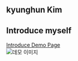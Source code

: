 ## kyunghun Kim


## Introduce myself

[Introduce Demo Page](https://tirhande.github.io/introduce/)  
![데모 이미지](https://github.com/tirhande/test_repo/blob/b51960c37e966083b5c34ec55c38b64f267b0bdf/introduce.png "데모 이미지")

<!--
<div align=center>

![Hits](https://hits.seeyoufarm.com/api/count/incr/badge.svg?url=https%3A%2F%2Fgithub.com%2Ftirhande&count_bg=%2379C83D&title_bg=%23555555&icon=&icon_color=%23E7E7E7&title=hits&edge_flat=false)

</div>
-->
<!--
**tirhande/tirhande** is a ✨ _special_ ✨ repository because its `README.md` (this file) appears on your GitHub profile.

Here are some ideas to get you started:

- 🔭 I’m currently working on ...
- 🌱 I’m currently learning ...
- 👯 I’m looking to collaborate on ...
- 🤔 I’m looking for help with ...
- 💬 Ask me about ...
- 📫 How to reach me: ...
- 😄 Pronouns: ...
- ⚡ Fun fact: ...
-->
